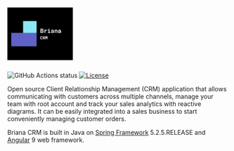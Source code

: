 # <img src='https://github.com/21tretiak0101/briana-crm/blob/media/briana.png' height='120' alt='Briana Logo'/>

![GitHub Actions status](https://github.com/21tretiak0101/briana-crm/workflows/briana-crm/badge.svg?branch=dev)
[![License](https://img.shields.io/badge/license-MIT-blue.svg)](https://raw.githubusercontent.com/21tretiak0101/briana-crm/dev/LICENSE)

Open source Client Relationship Management (CRM) application that allows communicating with customers across multiple channels, manage your team with root account and track your sales analytics with reactive diagrams. It can be easily integrated into a sales business to start conveniently managing customer orders.

Briana CRM is built in Java on <a href='https://spring.io/projects/spring-framework'>Spring Framework</a> 5.2.5.RELEASE and <a href='https://angular.io'>Angular</a> 9 web framework.
